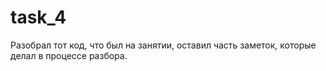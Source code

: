 # task_4
Разобрал тот код, что был на занятии, оставил часть заметок, которые делал в процессе разбора.
